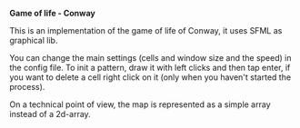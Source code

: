 **Game of life - Conway**

This is an implementation of the game of life of Conway, it uses SFML as graphical lib.

You can change the main settings (cells and window size and the speed) in the config file.
To init a pattern, draw it with left clicks and then tap enter, if you want to delete a cell right click on it (only when you haven't started the process).

On a technical point of view, the map is represented as a simple array instead of a 2d-array.
